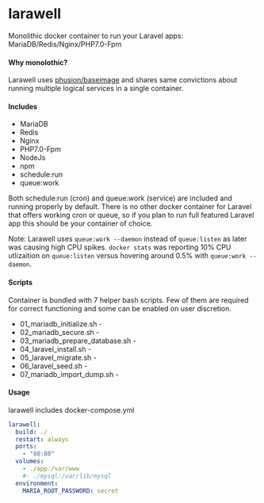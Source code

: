 # larawell
Monolithic docker container to run your Laravel apps: MariaDB/Redis/Nginx/PHP7.0-Fpm

#### Why monolothic?

Larawell uses [phusion/baseimage](https://github.com/phusion/baseimage-docker#wait-i-thought-docker-is-about-running-a-single-process-in-a-container) and shares same convictions about running multiple logical services in a single container.

#### Includes

+ MariaDB
+ Redis
+ Nginx
+ PHP7.0-Fpm
+ NodeJs
+ npm
+ schedule:run
+ queue:work

Both schedule:run (cron) and queue:work (service) are included and running properly by default. There is no other docker container for Laravel that offers working cron or queue, so if you plan to run full featured Laravel app this should be your container of choice.

Note: Larawell uses `queue:work --daemon` instead of `queue:listen` as later was causing high CPU spikes. `docker stats` was reporting 10% CPU utlizaition on `queue:listen` versus hovering around 0.5% with `queue:work --daemon`.

#### Scripts

Container is bundled with 7 helper bash scripts. Few of them are required for correct functioning and some can be enabled on user discretion.

+ 01_mariadb_initialize.sh - 
+ 02_mariadb_secure.sh - 
+ 03_mariadb_prepare_database.sh - 
+ 04_laravel_install.sh - 
+ 05_laravel_migrate.sh - 
+ 06_laravel_seed.sh - 
+ 07_mariadb_import_dump.sh - 

#### Usage

larawell includes docker-compose.yml

```yml
larawell:
  build: ./
  restart: always
  ports:
    - "80:80"
  volumes:
    - ./app:/var/www
    #- ./mysql:/var/lib/mysql
  environment:
    MARIA_ROOT_PASSWORD: secret
```

